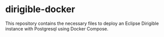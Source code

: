 # dirigible-docker
This repository contains the necessary files to deploy an Eclipse Dirigible instance with Postgresql using Docker Compose.
